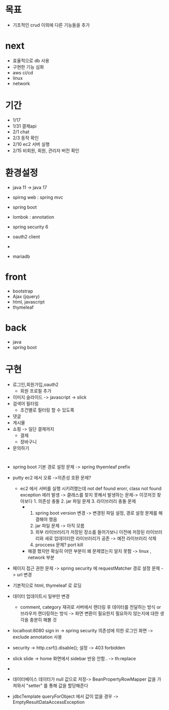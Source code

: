 # 목표
- 기초적인 crud 이외에 다른 기능들을 추가
# next
- 효율적으로 db 사용
- 구현한 기능 심화
- aws ci/cd
- linux
- network
# 기간
- 1/17 
- 1/31 결제api 
- 2/1 chat
- 2/3 동작 확인
- 2/10 ec2 서버 실행
- 2/15 비회원, 회원, 관리자 버전 확인
# 환경설정
- java 11 -> java 17
- spirng web : spring mvc
- spring boot
- lombok : annotation

- spring security 6
- oauth2 client
- 
- mariadb 
    
# front
- bootstrap
- Ajax (jquery) 
- html, javascript
- thymeleaf
# back
- java
- spring boot

# 구현
- 로그인,회원가입,oauth2
  - 회원 프로필 추가 
- 이미지 슬라이드 -> javascript -> slick
- 검색어 필터링
  - 조건별로 필터링 할 수 있도록
- 댓글
- 게시물
- 쇼핑 -> 일단 결제까지 
  - 결제
  - 장바구니    
- 문의하기

#
- spring boot 기본 경로 설정 문제 -> spring thyemleaf prefix 
- putty ec2 에서 오류
    ->의존성 호환 문제?
    - ec2 에서 서버를 실행 시키려했는데 not def found erorr, class not found exception 에러 발생 -> 클래스를 찾지 못해서 발생하는 문제-> 이것저것 찾아보다 1. 의존성 충돌 2. jar 파일 문제 3. 라이브러리 충돌 문제
      - 1. spring boot version 변경 -> 변경된 파일 설정, 경로 설정 문제를 해결해야 했음
        2. jar 파일 문제 -> 아직 모름
        3. 외부 라이브러리가 저장된 장소를 들어가보니 이전에 저장된 라이브러리와 새로 업데이터한 라이브러리가 공존 -> 예전 라이브러리 삭제
        4. proccess 문제? port kill
      - 해결 했지만 확실히 어떤 부분이 왜 문제였는지 알지 못함 -> linux , network 부분
- 페이지 접근 권한 문제  -> spring security 에 requestMatcher 경로 설정 문제 -> url 변경
  
- 기본적으로 html, thymeleaf 로 로딩
  
- 데이터 업데이트시 일부만 변경
  - comment, category 재귀로 서버에서 랜더링 후 데이터를 전달하는 방식 or 브라우저 랜더링하는 방식 -> 화면 변환이 필요한지 필요하지 않는지에 대한 생각을 충분히 해볼 것
  
- localhost:8080 sign in -> spring security 의존성에 의한 로그인 화면 -> exclude annotation 사용
  
- security -> http.csrf().disable(); 설정 -> 403 forbidden 

- slick slide -> home 화면에서 sidebar 반응 안함.. -> th:replace
- 
- 데이터베이스 데이터가 null 값으로 저장-> BeanPropertyRowMapper 값을 가져와서 "setter" 를 통해 값을 할당해준다

- jdbcTemplate queryForObject 에서 값이 없을 경우 -> EmptyResultDataAccessException
